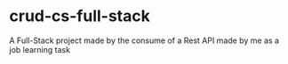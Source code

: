 # crud-cs-full-stack

A Full-Stack project made by the consume of a Rest API made by me as a job learning task
